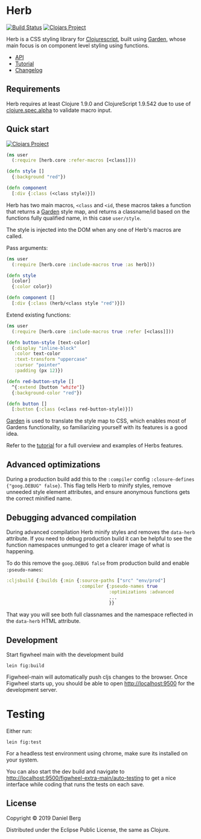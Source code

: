 # Herb
[![Build Status](https://travis-ci.org/roosta/herb.svg?branch=master)](https://travis-ci.org/roosta/herb)
[![Clojars Project](https://img.shields.io/clojars/v/herb.svg)](https://clojars.org/herb)

Herb is a CSS styling library for [Clojurescript](https://clojurescript.org/), built using [Garden](https://github.com/noprompt/garden), whose main focus is on component level styling using functions.

- [API](https://roosta.github.io/herb/)
- [Tutorial](http://herb.roosta.sh/)
- [Changelog](https://github.com/roosta/herb/blob/master/CHANGELOG.md)

## Requirements
Herb requires at least Clojure 1.9.0 and ClojureScript 1.9.542 due to
use of
[clojure.spec.alpha](https://cljs.github.io/api/cljs.spec.alpha/) to
validate macro input.

## Quick start
[![Clojars Project](http://clojars.org/herb/latest-version.svg)](http://clojars.org/herb)

```clojure
(ns user
  (:require [herb.core :refer-macros [<class]]))

(defn style []
  {:background "red"})

(defn component
  [:div {:class (<class style)}])
```

Herb has two main macros, `<class` and `<id`, these macros takes a
function that returns a [Garden](https://github.com/noprompt/garden)
style map, and returns a classname/id based on the functions fully
qualified name, in this case `user/style`.

The style is injected into the DOM when any one of Herb's macros are
called.


Pass arguments:

```clojure
(ns user
  (:require [herb.core :include-macros true :as herb]))

(defn style
  [color]
  {:color color})

(defn component []
  [:div {:class (herb/<class style "red")}])
```

Extend existing functions:

```clojure
(ns user
  (:require [herb.core :include-macros true :refer [<class]]))

(defn button-style [text-color]
  {:display "inline-block"
   :color text-color
   :text-transform "uppercase"
   :cursor "pointer"
   :padding (px 12)})

(defn red-button-style []
  ^{:extend [button "white"]}
  {:background-color "red"})

(defn button []
  [:button {:class (<class red-button-style)}])
```


[Garden](https://github.com/noprompt/garden) is used to translate the
style map to CSS, which enables most of Gardens functionality, so
familiarizing yourself with its features is a good idea.

Refer to the [tutorial](http://herb.roosta.sh/) for a full overview
and examples of Herbs features.

## Advanced optimizations
During a production build add this to the `:compiler` config
`:closure-defines {"goog.DEBUG" false}`. This flag tells Herb to
minify styles, remove unneeded style element attributes, and ensure
anonymous functions gets the correct minified name.

## Debugging advanced compilation

During advanced compilation Herb minify styles and removes the
`data-herb` attribute. If you need to debug production build it can be
helpful to see the function namespaces unmunged to get a clearer image
of what is happening.

To do this remove the `goog.DEBUG false` from production build and
enable `:pseudo-names`:

``` clojure
:cljsbuild {:builds {:min {:source-paths ["src" "env/prod"]
                           :compiler {:pseudo-names true
                                      :optimizations :advanced
                                      ...
                                      }}
```

That way you will see both full classnames and the namespace reflected
in the `data-herb` HTML attribute.


## Development
Start figwheel main with the development build

```shell
lein fig:build
```

Figwheel-main will automatically push cljs changes to the browser. Once Figwheel
starts up, you should be able to open <http://localhost:9500> for the
development server.


# Testing

Either run:

```shell
lein fig:test
```

For a headless test environment using chrome, make sure its
installed on your system.

You can also start the dev build and navigate to
[http://localhost:9500/figwheel-extra-main/auto-testing](http://localhost:9500/figwheel-extra-main/auto-testing)
to get a nice interface while coding that runs the tests on each save.

## License

Copyright © 2019 Daniel Berg

Distributed under the Eclipse Public License, the same as Clojure.
